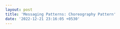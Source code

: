 ```yaml
---
layout: post
title: 'Messaging Patterns: Choreography Pattern'
date: '2022-12-21 23:16:05 +0530'
---
```

